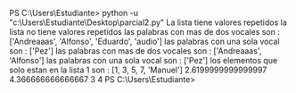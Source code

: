 
PS C:\Users\Estudiante> python -u "c:\Users\Estudiante\Desktop\parcial2.py"
La lista tiene valores repetidos
la lista no tiene valores repetidos
las palabras con mas de dos vocales son :  ['Andreaaas', 'Alfonso', 'Eduardo', 'audio']
las palabras con una sola vocal son :  ['Pez']
las palabras con mas de dos vocales son :  ['Andreaaas', 'Alfonso']
las palabras con una sola vocal son :  ['Pez']
los elementos que solo estan en la lista 1 son : [1, 3, 5, 7, 'Manuel']
2.6199999999999997
4.366666666666667
3
4
PS C:\Users\Estudiante> 
